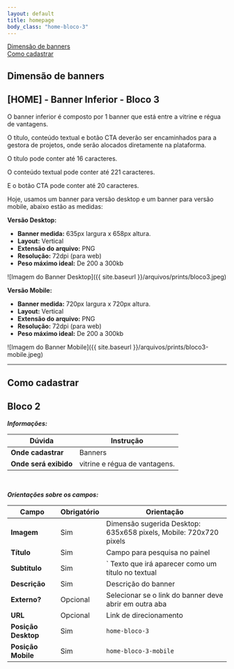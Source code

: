 ```yaml
---
layout: default
title: homepage
body_class: "home-bloco-3"
---
```

<div class="menu-flutuante">
<div>
  <a href="#dimensão-de-banners">Dimensão de banners</a>
</div>

<div>
  <a href="#como-cadastrar">Como cadastrar</a>
</div>

</div>

## Dimensão de banners

## [HOME] - Banner Inferior - Bloco 3


O banner inferior é composto por 1 banner que está entre a vitrine e régua de vantagens.

O título, conteúdo textual e botão CTA deverão ser encaminhados para a gestora de projetos, onde serão alocados diretamente na plataforma.

O título pode conter até 16 caracteres.

O conteúdo textual pode conter até 221 caracteres.

E o botão CTA pode conter até 20 caracteres.

Hoje, usamos um banner para versão desktop e um banner para versão mobile, abaixo estão as medidas:

**Versão Desktop:**

- **Banner medida:** 635px largura x 658px altura.
- **Layout:** Vertical
- **Extensão do arquivo:** PNG
- **Resolução:** 72dpi (para web)
- **Peso máximo ideal:** De 200 a 300kb

![Imagem do Banner Desktop]({{ site.baseurl }}/arquivos/prints/bloco3.jpeg)

**Versão Mobile:**

- **Banner medida:** 720px largura x 720px altura.
- **Layout:** Vertical
- **Extensão do arquivo:** PNG
- **Resolução:** 72dpi (para web)
- **Peso máximo ideal:** De 200 a 300kb

![Imagem do Banner Mobile]({{ site.baseurl }}/arquivos/prints/bloco3-mobile.jpeg)



---

## Como cadastrar 

## Bloco 2

**_Informações:_**

| Dúvida                | Instrução                                                        |
| --------------------- | ---------------------------------------------------------------- |
| **Onde cadastrar**    | Banners                                                          |
| **Onde será exibido** | vitrine e régua de vantagens.  |


&nbsp;

**_Orientações sobre os campos:_**

| Campo               | Obrigatório	         | Orientação                                                            |
| ------------------- | ------------------- | --------------------------------------------------------------------- |
| **Imagem**          | Sim | Dimensão sugerida Desktop: 635x658 pixels, Mobile: 720x720 pixels |
| **Título**          | Sim      | Campo para pesquisa no painel                         |
| **Subtitulo**          | Sim      |`  Texto que irá aparecer como um título no textual | CTA `                        |
| **Descrição**          | Sim      | Descrição do banner                        |
| **Externo?**        | Opcional | Selecionar se o link do banner deve abrir em outra aba                |
| **URL**             | Opcional | Link de direcionamento                                                |
| **Posição Desktop** | Sim     | `home-bloco-3`                                        |
| **Posição Mobile**  | Sim      | `home-bloco-3-mobile`                                 |


